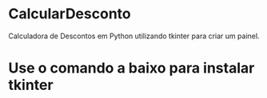 # CalcularDesconto

Calculadora de Descontos em Python utilizando tkinter para criar um painel.

# Use o comando a baixo para instalar tkinter

```pip install tk
```
